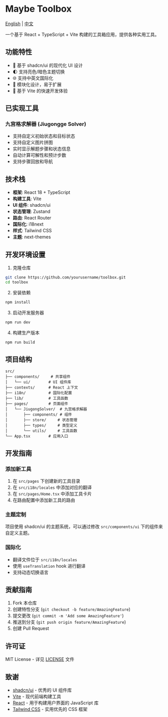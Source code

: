 # Maybe Toolbox

[English](README.md) | [中文](README.cn.md)

一个基于 React + TypeScript + Vite 构建的工具箱应用，提供各种实用工具。

## 功能特性

- 🎨 基于 shadcn/ui 的现代化 UI 设计
- 🌓 支持亮色/暗色主题切换
- 🌐 支持中英文国际化
- 🧩 模块化设计，易于扩展
- 🚀 基于 Vite 的快速开发体验

## 已实现工具

### 九宫格求解器 (Jiugongge Solver)
- 支持自定义初始状态和目标状态
- 支持自定义图片拼图
- 实时显示解题步骤和状态信息
- 自动计算可解性和预计步数
- 支持步骤回放和导航

## 技术栈

- **框架**: React 18 + TypeScript
- **构建工具**: Vite
- **UI 组件**: shadcn/ui
- **状态管理**: Zustand
- **路由**: React Router
- **国际化**: i18next
- **样式**: Tailwind CSS
- **主题**: next-themes

## 开发环境设置

1. 克隆仓库
```bash
git clone https://github.com/yourusername/toolbox.git
cd toolbox
```

2. 安装依赖
```bash
npm install
```

3. 启动开发服务器
```bash
npm run dev
```

4. 构建生产版本
```bash
npm run build
```

## 项目结构

```
src/
├── components/     # 共享组件
│   └── ui/        # UI 组件库
├── contexts/      # React 上下文
├── i18n/          # 国际化配置
├── lib/           # 工具函数
├── pages/         # 页面组件
│   └── JiugongSolver/  # 九宫格求解器
│       ├── components/ # 组件
│       ├── store/     # 状态管理
│       ├── types/     # 类型定义
│       └── utils/     # 工具函数
└── App.tsx        # 应用入口
```

## 开发指南

### 添加新工具

1. 在 `src/pages` 下创建新的工具目录
2. 在 `src/i18n/locales` 中添加对应的翻译
3. 在 `src/pages/Home.tsx` 中添加工具卡片
4. 在路由配置中添加新工具的路由

### 主题定制

项目使用 shadcn/ui 的主题系统，可以通过修改 `src/components/ui` 下的组件来自定义主题。

### 国际化

- 翻译文件位于 `src/i18n/locales`
- 使用 `useTranslation` hook 进行翻译
- 支持动态切换语言

## 贡献指南

1. Fork 本仓库
2. 创建特性分支 (`git checkout -b feature/AmazingFeature`)
3. 提交更改 (`git commit -m 'Add some AmazingFeature'`)
4. 推送到分支 (`git push origin feature/AmazingFeature`)
5. 创建 Pull Request

## 许可证

MIT License - 详见 [LICENSE](LICENSE) 文件

## 致谢

- [shadcn/ui](https://ui.shadcn.com/) - 优秀的 UI 组件库
- [Vite](https://vitejs.dev/) - 现代前端构建工具
- [React](https://reactjs.org/) - 用于构建用户界面的 JavaScript 库
- [Tailwind CSS](https://tailwindcss.com/) - 实用优先的 CSS 框架
